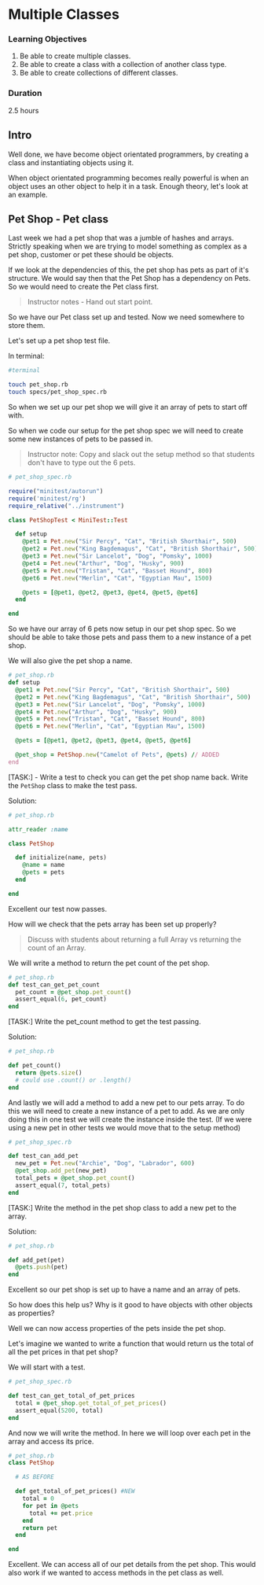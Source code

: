 # Multiple Classes

### Learning Objectives

1. Be able to create multiple classes.
2. Be able to create a class with a collection of another class type.
3. Be able to create collections of different classes.

### Duration

2.5 hours

## Intro

Well done,  we have become object orientated programmers,  by creating a class and instantiating objects using it.

When object orientated programming becomes really powerful is when an object uses an other object to help it in a task.  Enough theory,  let's look at an example.

## Pet Shop - Pet class

Last week we had a pet shop that was a jumble of hashes and arrays.
Strictly speaking when we are trying to model something as complex as a pet shop, customer or pet these should be objects.

If we look at the dependencies of this, the pet shop has pets as part of it's structure. We would say then that the Pet Shop has a dependency on Pets. So we would need to create the Pet class first.

> Instructor notes - Hand out start point.

So we have our Pet class set up and tested. Now we need somewhere to store them.

Let's set up a pet shop test file.

In terminal:

```bash
#terminal

touch pet_shop.rb
touch specs/pet_shop_spec.rb
```
So when we set up our pet shop we will give it an array of pets to start off with.

So when we code our setup for the pet shop spec we will need to create some new instances of pets to be passed in.

> Instructor note: Copy and slack out the setup method so that students don't have to type out the 6 pets.

```ruby
# pet_shop_spec.rb

require("minitest/autorun")
require('minitest/rg')
require_relative("../instrument")

class PetShopTest < MiniTest::Test

  def setup
    @pet1 = Pet.new("Sir Percy", "Cat", "British Shorthair", 500)
    @pet2 = Pet.new("King Bagdemagus", "Cat", "British Shorthair", 500)
    @pet3 = Pet.new("Sir Lancelot", "Dog", "Pomsky", 1000)
    @pet4 = Pet.new("Arthur", "Dog", "Husky", 900)
    @pet5 = Pet.new("Tristan", "Cat", "Basset Hound", 800)
    @pet6 = Pet.new("Merlin", "Cat", "Egyptian Mau", 1500)

    @pets = [@pet1, @pet2, @pet3, @pet4, @pet5, @pet6]
  end

end
```
So we have our array of 6 pets now setup in our pet shop spec. So we should be able to take those pets and pass them to a new instance of a pet shop.

We will also give the pet shop a name.

```ruby
# pet_shop.rb
def setup
  @pet1 = Pet.new("Sir Percy", "Cat", "British Shorthair", 500)
  @pet2 = Pet.new("King Bagdemagus", "Cat", "British Shorthair", 500)
  @pet3 = Pet.new("Sir Lancelot", "Dog", "Pomsky", 1000)
  @pet4 = Pet.new("Arthur", "Dog", "Husky", 900)
  @pet5 = Pet.new("Tristan", "Cat", "Basset Hound", 800)
  @pet6 = Pet.new("Merlin", "Cat", "Egyptian Mau", 1500)

  @pets = [@pet1, @pet2, @pet3, @pet4, @pet5, @pet6]

  @pet_shop = PetShop.new("Camelot of Pets", @pets) // ADDED
end

```
[TASK:] - Write a test to check you can get the pet shop name back. Write the `PetShop` class to make the test pass.

Solution:

```Ruby
# pet_shop.rb

attr_reader :name

class PetShop

  def initialize(name, pets)
    @name = name
    @pets = pets
  end

end
```

Excellent our test now passes.

How will we check that the pets array has been set up properly?

> Discuss with students about returning a full Array vs returning the count of an Array.

We will write a method to return the pet count of the pet shop.

```ruby
# pet_shop.rb
def test_can_get_pet_count
  pet_count = @pet_shop.pet_count()
  assert_equal(6, pet_count)
end

```

[TASK:] Write the pet_count method to get the test passing.

Solution:

```Ruby
# pet_shop.rb

def pet_count()
  return @pets.size()
  # could use .count() or .length()
end
```

And lastly we will add a method to add a new pet to our pets array.
To do this we will need to create a new instance of a pet to add. As we are only doing this in one test we will create the instance inside the test. (If we were using a new pet in other tests we would move that to the setup method)

```Ruby
# pet_shop_spec.rb

def test_can_add_pet
  new_pet = Pet.new("Archie", "Dog", "Labrador", 600)
  @pet_shop.add_pet(new_pet)
  total_pets = @pet_shop.pet_count()
  assert_equal(7, total_pets)
end
```

[TASK:] Write the method in the pet shop class to add a new pet to the array.

Solution:

```Ruby
# pet_shop.rb

def add_pet(pet)
  @pets.push(pet)
end
```

Excellent so our pet shop is set up to have a name and an array of pets.

So how does this help us? Why is it good to have objects with other objects as properties?

Well we can now access properties of the pets inside the pet shop.

Let's imagine we wanted to write a function that would return us the total of all the pet prices in that pet shop?

We will start with a test.

```Ruby
# pet_shop_spec.rb

def test_can_get_total_of_pet_prices
  total = @pet_shop.get_total_of_pet_prices()
  assert_equal(5200, total)
end
```

And now we will write the method. In here we will loop over each pet in the array and access its price.

```ruby
# pet_shop.rb
class PetShop

  # AS BEFORE

  def get_total_of_pet_prices() #NEW
    total = 0
    for pet in @pets
      total += pet.price
    end
    return pet
  end

end

```

Excellent. We can access all of our pet details from the pet shop. This would also work if we wanted to access methods in the pet class as well.
